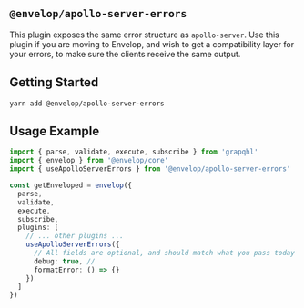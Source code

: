 ## `@envelop/apollo-server-errors`

This plugin exposes the same error structure as `apollo-server`. Use this plugin if you are moving to Envelop, and wish to get a compatibility layer for your errors, to make sure the clients receive the same output.

## Getting Started

```
yarn add @envelop/apollo-server-errors
```

## Usage Example

```ts
import { parse, validate, execute, subscribe } from 'grapqhl'
import { envelop } from '@envelop/core'
import { useApolloServerErrors } from '@envelop/apollo-server-errors'

const getEnveloped = envelop({
  parse,
  validate,
  execute,
  subscribe,
  plugins: [
    // ... other plugins ...
    useApolloServerErrors({
      // All fields are optional, and should match what you pass today to ApolloServer
      debug: true, //
      formatError: () => {}
    })
  ]
})
```

